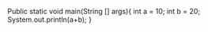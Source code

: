 Public static void main(String [] args){
int a = 10;
int b = 20;
System.out.println(a+b);
}

<!---
santygaikwad/santygaikwad is a ✨ special ✨ repository because its `README.md` (this file) appears on your GitHub profile.
You can click the Preview link to take a look at your changes.
--->
